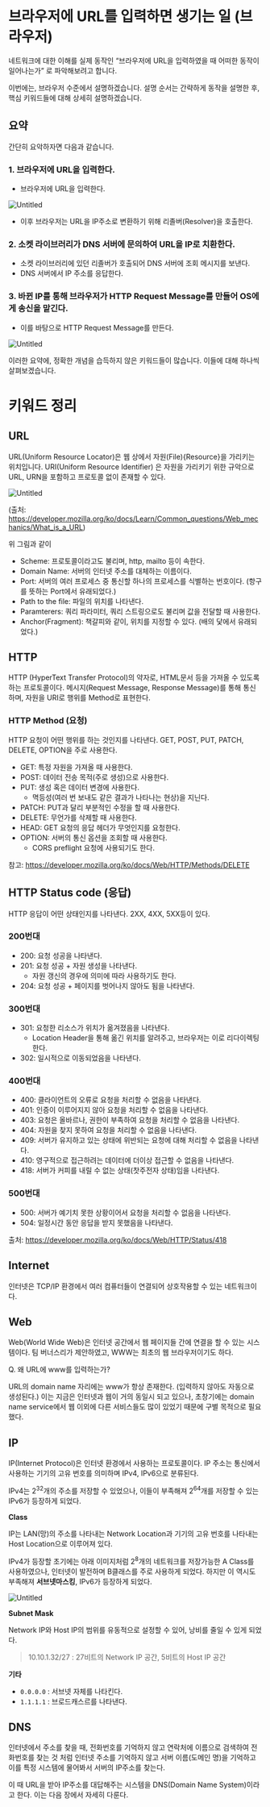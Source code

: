 # 브라우저에 URL를 입력하면 생기는 일 (브라우저)

네트워크에 대한 이해를 실제 동작인 “브라우저에 URL을 입력하였을 때 어떠한 동작이 일어나는가” 로 파악해보려고 합니다.

이번에는, 브라우저 수준에서 설명하겠습니다. 설명 순서는 간략하게 동작을 설명한 후, 핵심 키워드들에 대해 상세히 설명하겠습니다.

## 요약

간단히 요악하자면 다음과 같습니다.

### 1. 브라우저에 **URL**을 입력한다.

- 브라우저에 URL을 입력한다.

![Untitled](https://s3-us-west-2.amazonaws.com/secure.notion-static.com/6cd62e13-b819-4bfb-856d-2cb66785e7e2/Untitled.png)

- 이후 브라우저는 URL을 IP주소로 변환하기 위해 리졸버(Resolver)을 호출한다.

### 2. 소켓 라이브러리가 **DNS** 서버에 문의하여 URL을 **IP**로 치환한다.

- 소켓 라이브러리에 있던 리졸버가 호출되어 DNS 서버에 조회 메시지를 보낸다.
- DNS 서버에서 IP 주소를 응답한다.

### 3. 바뀐 IP를 통해 브라우저가 **HTTP** Request Message를 만들어 OS에게 송신을 맡긴다.

- 이를 바탕으로 HTTP Request Message를 만든다.

![Untitled](https://s3-us-west-2.amazonaws.com/secure.notion-static.com/d8793c3d-00a4-4636-a0f2-a47d6d0e02b7/Untitled.png)

이러한 요약에, 정확한 개념을 습득하지 않은 키워드들이 많습니다. 이들에 대해 하나씩 살펴보겠습니다.

# 키워드 정리

## URL

URL(Uniform Resource Locator)은 웹 상에서 자원(File){Resource}을 가리키는 위치입니다. URI(Uniform Resource Identifier) 은 자원을 가리키기 위한 규악으로 URL, URN을 포함하고 프로토콜 없이 존재할 수 있다.

![Untitled](https://s3-us-west-2.amazonaws.com/secure.notion-static.com/7809e435-d9d3-4bfd-8a51-6451bb01c524/Untitled.png)

(출처: https://developer.mozilla.org/ko/docs/Learn/Common_questions/Web_mechanics/What_is_a_URL)

위 그림과 같이

- Scheme: 프로토콜이라고도 불리며, http, mailto 등이 속한다.
- Domain Name: 서버의 인터넷 주소를 대체하는 이름이다.
- Port: 서버의 여러 프로세스 중 통신할 하나의 프로세스를 식별하는 번호이다. (항구를 뜻하는 Port에서 유래되었다.)
- Path to the file: 파일의 위치를 나타낸다.
- Paramterers: 쿼리 파라미터, 쿼리 스트링으로도 불리며 값을 전달할 때 사용한다.
- Anchor(Fragment): 책갈피와 같이, 위치를 지정할 수 있다. (배의 닻에서 유래되었다.)

## HTTP

HTTP (HyperText Transfer Protocol)의 약자로, HTML문서 등을 가져올 수 있도록 하는 프로토콜이다. 메시지(Request Message, Response Message)를 통해 통신하며, 자원을 URI로 행위를 Method로 표현한다.

### HTTP Method (요청)

HTTP 요청이 어떤 행위를 하는 것인지를 나타낸다. GET, POST, PUT, PATCH, DELETE, OPTION을 주로 사용한다.

- GET: 특정 자원을 가져올 때 사용한다.
- POST: 데이터 전송 목적(주로 생성)으로 사용한다.
- PUT: 생성 혹은 데이터 변경에 사용한다.
  - 멱등성(여러 번 보내도 같은 결과가 나타나는 현상)을 지닌다.
- PATCH: PUT과 달리 부분적인 수정을 할 때 사용한다.
- DELETE: 무언가를 삭제할 때 사용한다.
- HEAD: GET 요청의 응답 헤더가 무엇인지를 요청한다.
- OPTION: 서버의 통신 옵션을 조회할 때 사용한다.
  - CORS preflight 요청에 사용되기도 한다.

참고: https://developer.mozilla.org/ko/docs/Web/HTTP/Methods/DELETE

## HTTP Status code (응답)

HTTP 응답이 어떤 상태인지를 나타낸다. 2XX, 4XX, 5XX등이 있다.

### 200번대

- 200: 요청 성공을 나타낸다.
- 201: 요청 성공 + 자원 생성을 나타낸다.
  - 자원 갱신의 경우에 의미에 따라 사용하기도 한다.
- 204: 요청 성공 + 페이지를 벗어나지 않아도 됨을 나타낸다.

### 300번대

- 301: 요청한 리소스가 위치가 옮겨졌음을 나타낸다.
  - Location Header을 통해 옮긴 위치를 알려주고, 브라우저는 이로 리다이렉팅한다.
- 302: 일시적으로 이동되었음을 나타낸다.

### 400번대

- 400: 클라이언트의 오류로 요청을 처리할 수 없음을 나타낸다.
- 401: 인증이 이루어지지 않아 요청을 처리할 수 없음을 나타낸다.
- 403: 요청은 올바르나, 권한이 부족하여 요청을 처리할 수 없음을 나타낸다.
- 404: 자원을 찾지 못하여 요청을 처리할 수 없음을 나타낸다.
- 409: 서버가 유지하고 있는 상태에 위반되는 요청에 대해 처리할 수 없음을 나타낸다.
- 410: 영구적으로 접근하려는 데이터에 더이상 접근할 수 없음을 나타낸다.
- 418: 서버가 커피를 내릴 수 없는 상태(찻주전자 상태)임을 나타낸다.

### 500번대

- 500: 서버가 예기치 못한 상황이어서 요청을 처리할 수 없음을 나타낸다.
- 504: 일정시간 동안 응답을 받지 못했음을 나타낸다.

출처: https://developer.mozilla.org/ko/docs/Web/HTTP/Status/418

## Internet

인터넷은 TCP/IP 환경에서 여러 컴퓨터들이 연결되어 상호작용할 수 있는 네트워크이다.

## Web

Web(World Wide Web)은 인터넷 공간에서 웹 페이지들 간에 연결을 할 수 있는 시스템이다. 팀 버너스리가 제안하였고, WWW는 최초의 웹 브라우저이기도 하다.

Q. 왜 URL에 www를 입력하는가?

URL의 domain name 자리에는 www가 항상 존재한다. (입력하지 않아도 자동으로 생성된다.) 이는 지금은 인터넷과 웹이 거의 동일시 되고 있으나, 초창기에는 domain name service에서 웹 이외에 다른 서비스들도 많이 있었기 때문에 구별 목적으로 필요했다.

## IP

IP(Internet Protocol)은 인터넷 환경에서 사용하는 프로토콜이다. IP 주소는 통신에서 사용하는 기기의 고유 번호를 의미하며 IPv4, IPv6으로 분류된다.

IPv4는 2<sup>32</sup>개의 주소를 저장할 수 있었으나, 이들이 부족해져 2<sup>64</sup>개를 저장할 수 있는 IPv6가 등장하게 되었다.

**Class**

IP는 LAN(망)의 주소를 나타내는 Network Location과 기기의 고유 번호를 나타내는 Host Location으로 이루어져 있다.

IPv4가 등장할 초기에는 아래 이미지처럼 2<sup>8</sup>개의 네트워크를 저장가능한 A Class를 사용하였으나, 인터넷이 발전하며 B클래스를 주로 사용하게 되었다. 하지만 이 역시도 부족해져 **서브넷마스킹**, IPv6가 등장하게 되었다.

![Untitled](https://s3-us-west-2.amazonaws.com/secure.notion-static.com/ee936e0f-b03b-49d1-a7d8-6257a341454d/Untitled.png)

**Subnet Mask**

Network IP와 Host IP의 범위를 유동적으로 설정할 수 있어, 낭비를 줄일 수 있게 되었다.

> 10.10.1.32/27 : 27비트의 Network IP 공간, 5비트의 Host IP 공간

**기타**

- `0.0.0.0` : 서브넷 자체를 나타킨다.
- `1.1.1.1` : 브로드캐스르를 나타낸다.

## DNS

인터넷에서 주소를 찾을 때, 전화번호를 기억하지 않고 연락처에 이름으로 검색하여 전화번호를 찾는 것 처럼 인터넷 주소를 기억하지 않고 서버 이름(도메인 명)을 기억하고 이를 특정 시스템에 물어봐서 서버의 IP주소를 찾는다.

이 때 URL을 받아 IP주소를 대답해주는 시스템을 DNS(Domain Name System)이라고 한다. 이는 다음 장에서 자세히 다룬다.
